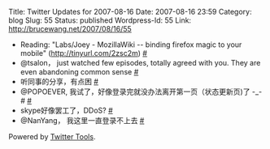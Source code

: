Title: Twitter Updates for 2007-08-16
Date: 2007-08-16 23:59
Category: blog
Slug: 55
Status: published
Wordpress-Id: 55
Link: http://brucewang.net/2007/08/16/55

-   Reading: "Labs/Joey - MozillaWiki -- binding firefox magic to your
    mobile" (http://tinyurl.com/2zsc2m)
    [\#](http://twitter.com/number5/statuses/208242772)
-   @tsalon， just watched few episodes, totally agreed with you. They
    are even abandoning common sense
    [\#](http://twitter.com/number5/statuses/208300102)
-   听同事的分享，有点困
    [\#](http://twitter.com/number5/statuses/208509192)
-   @POPOEVER,
    我试了，好像登录完就没办法离开第一页（状态更新页)了 -\_-\#
    [\#](http://twitter.com/number5/statuses/209345472)
-   skype好像罢工了，DDoS?
    [\#](http://twitter.com/number5/statuses/209355522)
-   @NanYang， 我这里一直登录不上去
    [\#](http://twitter.com/number5/statuses/209364302)

Powered by [Twitter Tools](http://alexking.org/projects/wordpress).
